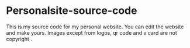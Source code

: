 # Personalsite-source-code
This is my source code for my personal website. 
You can edit the website and make yours. 
Images except from logos, qr code and v card are not copyright .
